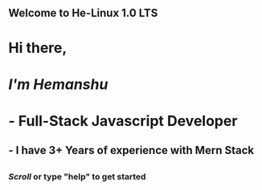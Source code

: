 ## Welcome to He-Linux 1.0 LTS

# Hi there,

# _I'm Hemanshu_

# - Full-Stack Javascript Developer

## - I have 3+ Years of experience with Mern Stack

##

### _Scroll_ or type "help" to get started
